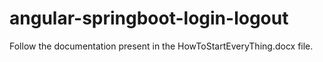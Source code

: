 # angular-springboot-login-logout

Follow the documentation present in the HowToStartEveryThing.docx file.